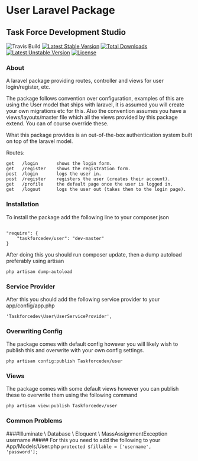 User Laravel Package
====
Task Force Development Studio
----

![Travis Build](https://travis-ci.org/taskforcedev/user.svg?branch=master) [![Latest Stable Version](https://poser.pugx.org/taskforcedev/user/v/stable.svg)](https://packagist.org/packages/taskforcedev/user) [![Total Downloads](https://poser.pugx.org/taskforcedev/user/downloads.svg)](https://packagist.org/packages/taskforcedev/user) [![Latest Unstable Version](https://poser.pugx.org/taskforcedev/user/v/unstable.svg)](https://packagist.org/packages/taskforcedev/user) [![License](https://poser.pugx.org/taskforcedev/user/license.svg)](https://packagist.org/packages/taskforcedev/user)


### About ###

A laravel package providing routes, controller and views for user login/register, etc.

The package follows convention over configuration, examples of this are using the User model that ships with laravel, it is assumed you will create your own migrations etc for this.
Also the convention assumes you have a views/layouts/master file which all the views provided by this package extend.  You can of course override these.


What this package provides is an out-of-the-box authentication system built on top of the laravel model.

Routes:

    get   /login       shows the login form.
    get   /register    shows the registration form.
    post  /login       logs the user in.
    post  /register    registers the user (creates their account).
    get   /profile     the default page once the user is logged in.
    get   /logout      logs the user out (takes them to the login page).

### Installation ###

To install the package add the following line to your composer.json

<code>
"require": {
    "taskforcedev/user": "dev-master"
}
</code>

After doing this you should run composer update, then a dump autoload preferably using artisan

<code>php artisan dump-autoload</code>


### Service Provider ###

After this you should add the following service provider to your app/config/app.php

<code>'Taskforcedev\User\UserServiceProvider',</code>


### Overwriting Config ###
The package comes with default config however you will likely wish to publish this and overwrite with your own config settings.

<code>php artisan config:publish Taskforcedev/user</code>


### Views ###
The package comes with some default views however you can publish these to overwrite them using the following command

<code>php artisan view:publish Taskforcedev/user</code>




### Common Problems ###
####Illuminate \ Database \ Eloquent \ MassAssignmentException  username #####
For this you need to add the following to your App/Models/User.php
<code>protected $fillable = ['username', 'password'];</code>

